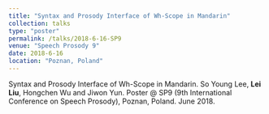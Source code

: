 ```yaml
---
title: "Syntax and Prosody Interface of Wh-Scope in Mandarin"
collection: talks
type: "poster"
permalink: /talks/2018-6-16-SP9
venue: "Speech Prosody 9"
date: 2018-6-16
location: "Poznan, Poland"
---
```


Syntax and Prosody Interface of Wh-Scope in Mandarin. So Young Lee, <b>Lei Liu</b>, Hongchen Wu and Jiwon Yun. Poster @ SP9 (9th International Conference on Speech Prosody), Poznan, Poland. June 2018.
